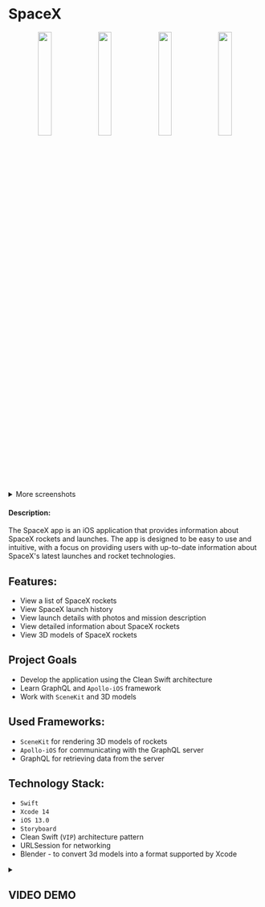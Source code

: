 # SpaceX

<p align=center>
  <img width=23% src="https://user-images.githubusercontent.com/80542175/233062280-f558bdd1-b501-4ed0-846a-5463d8abf593.PNG">
  <img width=23% src="https://user-images.githubusercontent.com/80542175/233062287-68a15146-22d2-415e-9871-5f09c4e26521.PNG">
  <img width=23% src="https://user-images.githubusercontent.com/80542175/233062294-5d7fc0fb-f78f-4446-af50-e6b6fb9f0c8f.PNG">
  <img width=23% src="https://user-images.githubusercontent.com/80542175/233062295-f4e50631-fd67-42df-aeec-3a85ca9fa0f8.PNG">
</p>

<details><summary>More screenshots</summary>
  <p align=center>
    <img width=27% src="https://user-images.githubusercontent.com/80542175/233062323-46ec53d9-e5a5-41ac-900a-fc17939fa0bb.PNG">
    <img width=27% src="https://user-images.githubusercontent.com/80542175/233062333-dcd1e4e1-efb9-4cd1-a826-93cbda340f5f.PNG">
    <img width=27% src="https://user-images.githubusercontent.com/80542175/233062343-dff19504-0401-48db-950b-5d5d0a1a4d5a.PNG">
  </p>
</details>

#### Description:

The SpaceX app is an iOS application that provides information about SpaceX rockets and launches. 
The app is designed to be easy to use and intuitive, with a focus on providing users with up-to-date 
information about SpaceX's latest launches and rocket technologies.

## Features:

- View a list of SpaceX rockets
- View SpaceX launch history 
- View launch details with photos and mission description
- View detailed information about SpaceX rockets
- View 3D models of SpaceX rockets

## Project Goals

- Develop the application using the Clean Swift architecture
- Learn GraphQL and `Apollo-iOS` framework
- Work with `SceneKit` and 3D models

## Used Frameworks:

- `SceneKit` for rendering 3D models of rockets
- `Apollo-iOS` for communicating with the GraphQL server
- GraphQL for retrieving data from the server

## Technology Stack:

- `Swift`
- `Xcode 14`
- `iOS 13.0`
- `Storyboard`
- Clean Swift (`VIP`) architecture pattern
- URLSession for networking
- Blender - to convert 3d models into a format supported by Xcode

<details><summary><h2>VIDEO DEMO</h2></summary>
  <p align=center>
    <img width=30% src="">
    <img width=30% src="">
    <img width=30% src="">
  </p>
  <p align=center>
    <img width=30% src="">
    <img width=30% src="">
    <img width=30% src="">
  </p>
</details>

